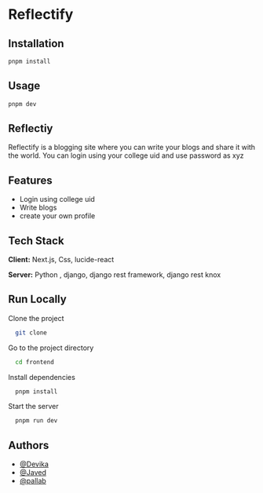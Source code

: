 # Reflectify



## Installation

```bash
pnpm install
```

## Usage

```bash
pnpm dev
```





## Reflectiy

Reflectify is a blogging site where you can write your blogs and share it with the world. You can login using your college uid and use password as xyz

## Features

- Login using college uid
- Write blogs
- create your own profile

## Tech Stack

**Client:** Next.js, Css, lucide-react 

**Server:** Python , django, django rest framework, django rest knox

## Run Locally

Clone the project

```bash
  git clone
```

Go to the project directory

```bash
  cd frontend
```

Install dependencies

```bash
  pnpm install
```

Start the server

```bash
  pnpm run dev
```

## Authors


- [@Devika](https://www.github.com/devikasharma0)
- [@Javed](https://www.github.com/mdansarijaved)
- [@pallab](https://www.github.com/pallabez)


